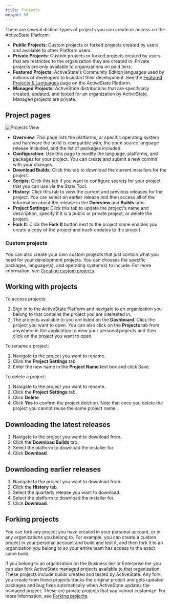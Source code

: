 ```yaml
---
title: Projects
weight: 50
---
```


There are several distinct types of projects you can create or access on the ActiveState Platform:

* **Public Projects**: Custom projects or forked projects created by users and available to other Platform users.
* **Private Projects**: Custom projects or forked projects created by users that are restricted to the organization they are created in. Private projects are only available to organizations on paid tiers.
* **Featured Projects**: ActiveState's Community Edition languages used by millions of developers to kickstart their development. See the [Featured Projects & Languages](https://platform.activestate.com/featured-projects) page on the ActiveState Platform.
* **Managed Projects**: ActiveState distributions that are specifically created, updated, and tested for an organization by ActiveState. Managed projects are private.

## Project pages

![Projects View](images/projects_view.png)

* **Overview**: This page lists the platforms, or specific operating system and hardware the build is compatible with, the open source language release included, and the list of packages included. 
* **Configuration**: Use this page to modify the language, platforms, and packages for your project. You can create and submit a new commit with your changes. 
* **Download Builds**: Click this tab to download the current installers for the project.
* **Scripts**: Click this tab if you want to configure secrets for your project that you can use via the State Tool.
* **History**: Click this tab to view the current and previous releases for the project. You can select an earlier release and then access all of the information about the release in the **Overview** and **Builds** tabs.
* **Project Settings**: Click this tab to update the project's name and description, specify if it is a public or private project, or delete the project.
* **Fork It**: Click the **Fork It** button next to the project name enables you create a copy of the project and track updates to the project.

### Custom projects

You can also create your own custom projects that just contain what you need for your development projects. You can chooses the specific packages, language(s), and operating system(s) to include. For more information, see [Creating custom projects](/projects/custom).

## Working with projects

To access projects: 

1. Sign in to the ActiveState Platform and navigate to an organization you belong to that contains the project you are interested in.
2. The projects available to you are listed on the **Dashboard**. Click the project you want to open. You can also click on the **Projects** tab from anywhere in the application to view your personal projects and then click on the project you want to open.

To rename a project:

1. Navigate to the project you want to rename.
2. Click the **Project Settings** tab.
3. Enter the new name in the **Project Name** text box and click Save. 

To delete a project:

1. Navigate to the project you want to rename.
2. Click the **Project Settings** tab.
3. Click **Delete**.
4. Click **Yes** to confirm the project deletion. Note that once you delete the project you cannot reuse the same project name.

## Downloading the latest releases

1. Navigate to the project you want to download from.
2. Click the **Download Builds** tab.
3. Select the platform to download the installer for.
4. Click **Download**.

## Downloading earlier releases

1. Navigate to the project you want to download from.
2. Click the **History** tab.
3. Select the quarterly release you want to download.
4. Select the platform to download the installer for.
5. Click **Download**.

## Forking projects

You can fork any project you have created in your personal account, or in any organizations you belong to. For example, you can create a custom project in your personal account and build and test it, and then fork it to an organization you belong to so your entire team has access to the exact same build.

If you belong to an organization on the Business tier or Enterprise tier you  can also fork ActiveState managed projects available to that organization. These projects include builds created and tested by ActiveState. Any fork you create from these projects tracks the original project and gets updated packages and bug fixes automatically when ActiveState updates the managed project. These are private projects that you cannot customize. For more information, see [Forking projects](/projects/forks).

